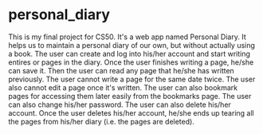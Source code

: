 # personal_diary

This is my final project for CS50. It's a web app named Personal Diary. It helps us to maintain a personal diary of our own, but without actually using a book. The user can create and log into his/her account and start writing entires or pages in the diary. Once the user finishes writing a page, he/she can save it. Then the user can read any page that he/she has written previously. The user cannot write a page for the same date twice. The user also cannot edit a page once it's written. The user can also bookmark pages for accessing them later easily from the bookmarks page. The user can also change his/her password. The user can also delete his/her account. Once the user deletes his/her account, he/she ends up tearing all the pages from his/her diary (i.e. the pages are deleted).

